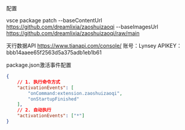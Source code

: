 配置
<!-- ![](vsce package --baseContentUrl "git@github.com:dreamlixia/zaoshuizaoqi.git/blob/master" --baseImagesUrl "git@github.com:dreamlixia/zaoshuizaoqi.git/raw/master") -->

vsce package patch --baseContentUrl https://github.com/dreamlixia/zaoshuizaoqi --baseImagesUrl https://github.com/dreamlixia/zaoshuizaoqi/raw/main

天行数据API
https://www.tianapi.com/console/
账号：Lynsey
APIKEY：bbb14aaee65f2563d5a375adb1eb1b61

package.json激活事件配置
```json
{
    // 1. 执行命令方式
    "activationEvents": [
        "onCommand:extension.zaoshuizaoqi",
        "onStartupFinished"
    ],
    // 2. 自动执行
    "activationEvents": ["*"]
}
```